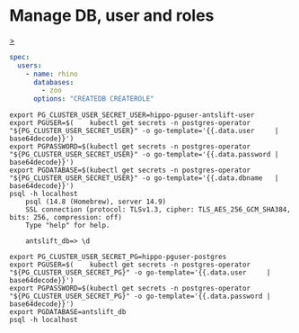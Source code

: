 # Manage DB, user and roles
[>](https://access.crunchydata.com/documentation/postgres-operator/latest/tutorials/basic-setup/user-management)

```yaml
spec:
  users:
    - name: rhino
      databases:
        - zoo
      options: "CREATEDB CREATEROLE"
```

    export PG_CLUSTER_USER_SECRET_USER=hippo-pguser-antslift-user
    export PGUSER=$(    kubectl get secrets -n postgres-operator "${PG_CLUSTER_USER_SECRET_USER}" -o go-template='{{.data.user     | base64decode}}')
    export PGPASSWORD=$(kubectl get secrets -n postgres-operator "${PG_CLUSTER_USER_SECRET_USER}" -o go-template='{{.data.password | base64decode}}')
    export PGDATABASE=$(kubectl get secrets -n postgres-operator "${PG_CLUSTER_USER_SECRET_USER}" -o go-template='{{.data.dbname   | base64decode}}')
    psql -h localhost
        psql (14.8 (Homebrew), server 14.9)
        SSL connection (protocol: TLSv1.3, cipher: TLS_AES_256_GCM_SHA384, bits: 256, compression: off)
        Type "help" for help.
        
        antslift_db=> \d

    export PG_CLUSTER_USER_SECRET_PG=hippo-pguser-postgres
    export PGUSER=$(    kubectl get secrets -n postgres-operator "${PG_CLUSTER_USER_SECRET_PG}" -o go-template='{{.data.user     | base64decode}}')
    export PGPASSWORD=$(kubectl get secrets -n postgres-operator "${PG_CLUSTER_USER_SECRET_PG}" -o go-template='{{.data.password | base64decode}}')
    export PGDATABASE=antslift_db
    psql -h localhost
